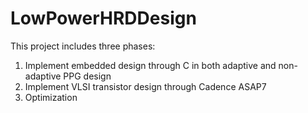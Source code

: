 # LowPowerHRDDesign
This project includes three phases: <br/>
1. Implement embedded design through C in both adaptive and non-adaptive PPG design 
2. Implement VLSI transistor design through Cadence ASAP7
3. Optimization 
